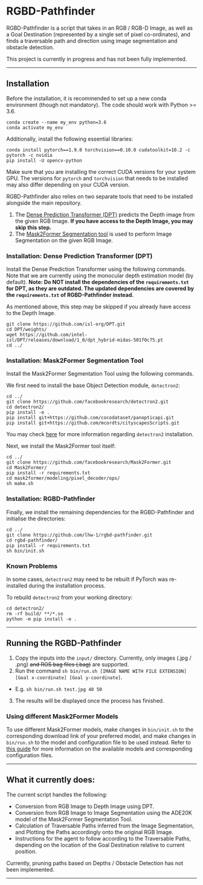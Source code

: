 # RGBD-Pathfinder

RGBD-Pathfinder is a script that takes in an RGB / RGB-D Image, as well as a Goal Destination (represented by a single set of pixel co-ordinates), and finds a traversable path and direction using image segmentation and obstacle detection.

This project is currently in progress and has not been fully implemented.

---

## Installation

Before the installation, it is recommended to set up a new conda environment (though not mandatory). The code should work with Python >= 3.6.

```
conda create --name my_env python=3.6
conda activate my_env
```

Additionally, install the following essential libraries:

```
conda install pytorch==1.9.0 torchvision==0.10.0 cudatoolkit=10.2 -c pytorch -c nvidia
pip install -U opencv-python
```

Make sure that you are installing the correct CUDA versions for your system GPU. The versions for `pytorch` and `torchvision` that needs to be installed may also differ depending on your CUDA version.

RGBD-Pathfinder also relies on two separate tools that need to be installed alongside the main repository.

1. The [Dense Prediction Transformer (DPT)](https://github.com/isl-org/DPT) predicts the Depth image from the given RGB Image. **If you have access to the Depth Image, you may skip this step.**
2. The [Mask2Former Segmentation tool](https://github.com/facebookresearch/Mask2Former) is used to perform Image Segmentation on the given RGB Image.

### Installation: Dense Prediction Transformer (DPT)

Install the Dense Prediction Transformer using the following commands. Note that we are currently using the monocular depth estimation model (by default). **Note: Do NOT install the dependencies of the `requirements.txt` for DPT, as they are outdated. The updated dependencies are covered by the `requirements.txt` of RGBD-Pathfinder instead.**

As mentioned above, this step may be skipped if you already have access to the Depth Image.

```
git clone https://github.com/isl-org/DPT.git
cd DPT/weights/
wget https://github.com/intel-isl/DPT/releases/download/1_0/dpt_hybrid-midas-501f0c75.pt
cd ../
```

### Installation: Mask2Former Segmentation Tool

Install the Mask2Former Segmentation Tool using the following commands. 

We first need to install the base Object Detection module, `detectron2`:

```
cd ../
git clone https://github.com/facebookresearch/detectron2.git
cd detectron2/
pip install -e .
pip install git+https://github.com/cocodataset/panopticapi.git
pip install git+https://github.com/mcordts/cityscapesScripts.git
```

You may check [here](https://detectron2.readthedocs.io/en/latest/tutorials/install.html) for more information regarding `detectron2` installation.

Next, we install the Mask2Former tool itself:

```
cd ../
git clone https://github.com/facebookresearch/Mask2Former.git
cd Mask2Former/
pip install -r requirements.txt
cd mask2former/modeling/pixel_decoder/ops/
sh make.sh
```

### Installation: RGBD-Pathfinder

Finally, we install the remaining dependencies for the RGBD-Pathfinder and initialise the directories:

```
cd ../
git clone https://github.com/lhw-1/rgbd-pathfinder.git
cd rgbd-pathfinder/
pip install -r requirements.txt
sh bin/init.sh
```

### Known Problems

In some cases, `detectron2` may need to be rebuilt if PyTorch was re-installed during the installation process.

To rebuild `detectron2` from your working directory:

```
cd detectron2/
rm -rf build/ **/*.so
python -m pip install -e .
```

---

## Running the RGBD-Pathfinder

1. Copy the inputs into the `input/` directory. Currently, only images (.jpg / .png) ~~and ROS bag files (.bag)~~ are supported.
2. Run the command `sh bin/run.sh [IMAGE NAME WITH FILE EXTENSION] [Goal x-coordinate] [Goal y-coordinate]`.
- E.g. `sh bin/run.sh test.jpg 40 50`
3. The results will be displayed once the process has finished.

### Using different Mask2Former Models

To use different Mask2Former models, make changes in `bin/init.sh` to the corresponding download link of your preferred model, and make changes in `bin/run.sh` to the model and configuration file to be used instead. Refer to [this guide](https://github.com/facebookresearch/Mask2Former/blob/main/GETTING_STARTED.md) for more information on the available models and corresponding configuration files. 

---

## What it currently does:

The current script handles the following:
- Conversion from RGB Image to Depth Image using DPT.
- Conversion from RGB Image to Image Segmentation using the ADE20K model of the Mask2Former Segmentation Tool.
- Calculation of Traversable Paths inferred from the Image Segmentation, and Plotting the Paths accordingly onto the original RGB Image.
- Instructions for the agent to follow according to the Traversable Paths, depending on the location of the Goal Destination relative to current position.

Currently, pruning paths based on Depths / Obstacle Detection has not been implemented.

---
